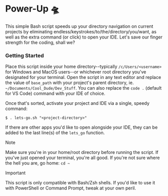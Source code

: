 # Power-Up 🛸

This simple Bash script speeds up your directory navigation on current projects by eliminating endless/keystrokes/to/the/directory/you/want, as well as the extra command (or click) to open your IDE. Let's save our finger strength for the coding, shall we?

### Getting Started
Place this script inside your home directory--typically `/c/Users/<username>` for Windows and MacOS users--or whichever root directory you've designated for your terminal. Open the script in any text editor and replace the value of `base_path` with your project's parent directory, ie. `~/Documents/Cool_Dude/Dev_Stuff`. You can also replace the `code .` (default for VS Code) command with your IDE of choice.

Once that's sorted, activate your project and IDE via a single, speedy command:

```
$ . lets-go.sh "<project-directory>"
```

If there are other apps you'd like to open alongside your IDE, they can be added to the last line(s) of the `lets_go` function. 

> [!NOTE]
> Make sure you're in your home/root directory before running the script. If you've just opened your terminal, you're all good. If you're not sure where the hell you are, go home: `cd ~`

> [!IMPORTANT]
> This script is only compatible with Bash/Zsh shells. If you'd like to use it with PowerShell or Command Prompt, tweak at your own peril.

